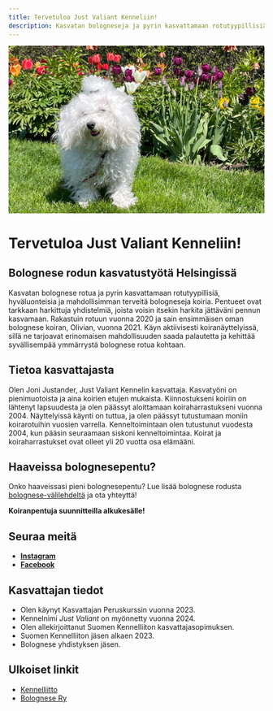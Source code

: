 ```yaml
---
title: Tervetuloa Just Valiant Kenneliin!
description: Kasvatan bologneseja ja pyrin kasvattamaan rotutyypillisiä, hyväluonteisia ja mahdollisimman terveitä bologneseja koiria. Pentueet ovat tarkkaan harkittuja yhdistelmiä, joista voisin itsekin harkita jättäväni pennun kasvamaan.
---
```


![Olivia bichon bolognese](/olivia-header.jpg)

# Tervetuloa Just Valiant Kenneliin!

## Bolognese rodun kasvatustyötä Helsingissä

Kasvatan bolognese rotua ja pyrin kasvattamaan rotutyypillisiä, hyväluonteisia ja mahdollisimman terveitä bologneseja koiria. Pentueet ovat tarkkaan harkittuja yhdistelmiä, joista voisin itsekin harkita jättäväni pennun kasvamaan. Rakastuin rotuun vuonna 2020 ja sain ensimmäisen oman bolognese koiran, Olivian, vuonna 2021. Käyn aktiivisesti koiranäyttelyissä, sillä ne tarjoavat erinomaisen mahdollisuuden saada palautetta ja kehittää syvällisempää ymmärrystä bolognese rotua kohtaan.

## Tietoa kasvattajasta

Olen Joni Justander, Just Valiant Kennelin kasvattaja. Kasvatyöni on pienimuotoista ja aina koirien etujen mukaista. Kiinnostukseni koiriin on lähtenyt lapsuudesta ja olen päässyt aloittamaan koiraharrastukseni vuonna 2004. Näyttelyissä käynti on tuttua, ja olen päässyt tutustumaan moniin koirarotuihin vuosien varrella. Kenneltoimintaan olen tutustunut vuodesta 2004, kun pääsin seuraamaan siskoni kenneltoimintaa. Koirat ja koiraharrastukset ovat olleet yli 20 vuotta osa elämääni.

## Haaveissa bolognesepentu?

Onko haaveissasi pieni bolognesepentu? Lue lisää bolognese rodusta [bolognese-välilehdeltä](/bolognese) ja ota yhteyttä!

**Koiranpentuja suunnitteilla alkukesälle!**

## Seuraa meitä

- [**Instagram**](https://www.instagram.com/justvaliantkennel)
- [**Facebook**](https://www.facebook.com/profile.php?id=61570210745846)

## Kasvattajan tiedot

- Olen käynyt Kasvattajan Peruskurssin vuonna 2023.
- Kennelnimi _Just Valiant_ on myönnetty vuonna 2024.
- Olen allekirjoittanut Suomen Kennelliiton kasvattajasopimuksen.
- Suomen Kennelliiton jäsen alkaen 2023.
- Bolognese yhdistyksen jäsen.

## Ulkoiset linkit

- [Kennelliitto](#)
- [Bolognese Ry](#)
